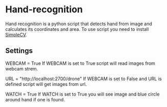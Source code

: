Hand-recognition
================

Hand recognition is a python script that detects hand from image and calculates its coordinates and area.
To use script you need to install [SimpleCV](https://github.com/sightmachine/simplecv).


Settings
--------
WEBCAM = True
If WEBCAM is set to True script will read images from webcam strem.

URL = "http://localhost:2700/drone"
If WEBCAM is set to False and URL is defined script will get images from url.

WATCH = True
If WATCH is set to True you will see image and blue circle around hand if one is found.
